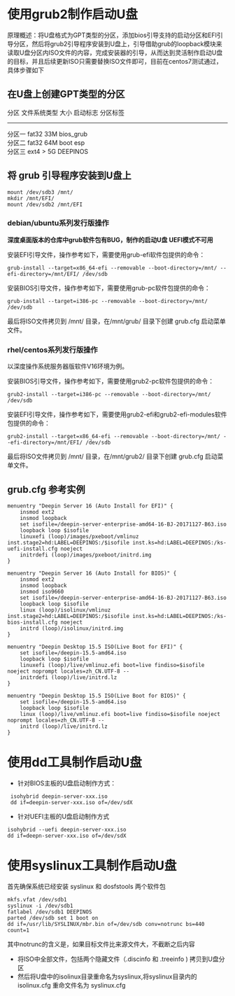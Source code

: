 # 使用grub2制作启动U盘

原理概述：将U盘格式为GPT类型的分区，添加bios引导支持的启动分区和EFI引导分区，然后将grub2引导程序安装到U盘上，引导借助grub的loopback模块来读取U盘分区内ISO文件的内容，完成安装器的引导，从而达到灵活制作启动U盘的目标，并且后续更新ISO只需要替换ISO文件即可，目前在centos7测试通过，具体步骤如下

在U盘上创建GPT类型的分区
------------------------

  分区     文件系统类型   大小      启动标志     分区标签
  -------- -------------- --------- ------------ ----------
  分区一   fat32          33M       bios\_grub   
  分区二   fat32          64M       boot esp     
  分区三   ext4           &gt; 5G                DEEPINOS

将 grub 引导程序安装到U盘上
---------------------------

    mount /dev/sdb3 /mnt/
    mkdir /mnt/EFI/
    mount /dev/sdb2 /mnt/EFI

### debian/ubuntu系列发行版操作

**深度桌面版本的仓库中grub软件包有BUG，制作的启动U盘 UEFI模式不可用**

安装EFI引导文件，操作参考如下，需要使用grub-efi软件包提供的命令：

    grub-install --target=x86_64-efi --removable --boot-directory=/mnt/ --efi-directory=/mnt/EFI/ /dev/sdb

安装BIOS引导文件，操作参考如下，需要使用grub-pc软件包提供的命令：

    grub-install --target=i386-pc --removable --boot-directory=/mnt/ /dev/sdb

最后将ISO文件拷贝到 /mnt/ 目录，在/mnt/grub/ 目录下创建 grub.cfg
启动菜单文件。

### rhel/centos系列发行版操作

以深度操作系统服务器版软件V16环境为例。

安装BIOS引导文件，操作参考如下，需要使用grub2-pc软件包提供的命令：

    grub2-install --target=i386-pc --removable --boot-directory=/mnt/ /dev/sdb

安装EFI引导文件，操作参考如下，需要使用grub2-efi和grub2-efi-modules软件包提供的命令：

    grub2-install --target=x86_64-efi --removable --boot-directory=/mnt/ --efi-directory=/mnt/EFI/ /dev/sdb

最后将ISO文件拷贝到 /mnt/ 目录，在/mnt/grub2/ 目录下创建 grub.cfg
启动菜单文件。

grub.cfg 参考实例
-----------------

    menuentry "Deepin Server 16 (Auto Install for EFI)" {
        insmod ext2
        insmod loopback
        set isofile=/deepin-server-enterprise-amd64-16-BJ-20171127-B63.iso
        loopback loop $isofile
        linuxefi (loop)/images/pxeboot/vmlinuz inst.stage2=hd:LABEL=DEEPINOS:/$isofile inst.ks=hd:LABEL=DEEPINOS:/ks-uefi-install.cfg noeject 
        initrdefi (loop)/images/pxeboot/initrd.img
    }

    menuentry "Deepin Server 16 (Auto Install for BIOS)" {
        insmod ext2
        insmod loopback
        insmod iso9660
        set isofile=/deepin-server-enterprise-amd64-16-BJ-20171127-B63.iso
        loopback loop $isofile
        linux (loop)/isolinux/vmlinuz inst.stage2=hd:LABEL=DEEPINOS:/$isofile inst.ks=hd:LABEL=DEEPINOS:/ks-bios-install.cfg noeject 
        initrd (loop)/isolinux/initrd.img
    }

    menuentry "Deepin Desktop 15.5 ISO(Live Boot for EFI)" {
        set isofile=/deepin-15.5-amd64.iso
        loopback loop $isofile
        linuxefi (loop)/live/vmlinuz.efi boot=live findiso=$isofile noeject noprompt locales=zh_CN.UTF-8 --
        initrdefi (loop)/live/initrd.lz
    }

    menuentry "Deepin Desktop 15.5 ISO(Live Boot for BIOS)" {
        set isofile=/deepin-15.5-amd64.iso
        loopback loop $isofile
        linux (loop)/live/vmlinuz.efi boot=live findiso=$isofile noeject noprompt locales=zh_CN.UTF-8 --
        initrd (loop)/live/initrd.lz
    }

使用dd工具制作启动U盘
=====================

-   针对BIOS主板的U盘启动制作方式：

<!-- -->

     isohybrid deepin-server-xxx.iso
     dd if=deepin-server-xxx.iso of=/dev/sdX

-   针对UEFI主板的U盘启动制作方式

<!-- -->

    isohybrid --uefi deepin-server-xxx.iso
    dd if=deepn-server-xxx.iso of=/dev/sdX

使用syslinux工具制作启动U盘
===========================

首先确保系统已经安装 syslinux 和 dosfstools 两个软件包

    mkfs.vfat /dev/sdb1 
    syslinux -i /dev/sdb1
    fatlabel /dev/sdb1 DEEPINOS
    parted /dev/sdb set 1 boot on
    dd if=/usr/lib/SYSLINUX/mbr.bin of=/dev/sdb conv=notrunc bs=440 count=1 

其中notrunc的含义是，如果目标文件比来源文件大，不截断之后内容

-   将ISO中全部文件，包括两个隐藏文件（.discinfo 和 .treeinfo )
    拷贝到U盘分区
-   然后将U盘中的isolinux目录重命名为syslinux,将syslinux目录内的isolinux.cfg
    重命文件名为 syslinux.cfg
